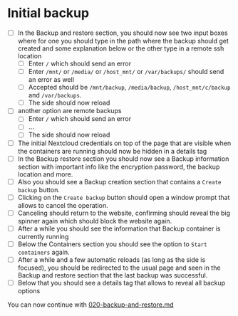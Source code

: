 # Initial backup

- [ ] In the Backup and restore section, you should now see two input boxes where for one you should type in the path where the backup should get created and some explanation below or the other type in a remote ssh location
    - [ ] Enter `/` which should send an error
    - [ ] Enter `/mnt/` or  `/media/` or `/host_mnt/` or `/var/backups/` should send an error as well
    - [ ] Accepted should be `/mnt/backup`, `/media/backup`, `/host_mnt/c/backup` and `/var/backups`.
    - [ ] The side should now reload
- [ ] another option are remote backups
    - [ ] Enter `/` which should send an error
    - [ ] ...
    - [ ] The side should now reload
- [ ] The initial Nextcloud credentials on top of the page that are visible when the containers are running should now be hidden in a details tag
- [ ] In the Backup restore section you should now see a Backup information section with important info like the encryption password, the backup location and more.
- [ ] Also you should see a Backup creation section that contains a `Create backup` button.
- [ ] Clicking on the `Create backup` button should open a window prompt that allows to cancel the operation.
- [ ] Canceling should return to the website, confirming should reveal the big spinner again which should block the website again.
- [ ] After a while you should see the information that Backup container is currently running
- [ ] Below the Containers section you should see the option to `Start containers` again.
- [ ] After a while and a few automatic reloads (as long as the side is focused), you should be redirected to the usual page and seen in the Backup and restore section that the last backup was successful.
- [ ] Below that you should see a details tag that allows to reveal all backup options

You can now continue with [020-backup-and-restore.md](.//020-backup-and-restore.md)